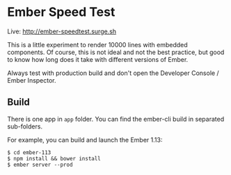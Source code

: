 # Ember Speed Test

Live: http://ember-speedtest.surge.sh

This is a little experiment to render 10000 lines with embedded components. Of course, this is not ideal and not the best practice, but good to know how long does it take with different versions of Ember.

Always test with production build and don't open the Developer Console / Ember Inspector.

## Build

There is one app in `app` folder. You can find the ember-cli build in separated sub-folders.

For example, you can build and launch the Ember 1.13:

```
$ cd ember-113
$ npm install && bower install
$ ember server --prod
```
